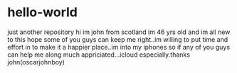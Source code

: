# hello-world
just another repository
hi im john from scotland im 46 yrs old and im all new to this
hope some of you guys can keep me right..im willing to put time and effort
in to make it a happier place..im into my iphones so if any of you guys can help
me along much appriciated...icloud especially.thanks john(oscarjohnboy)
